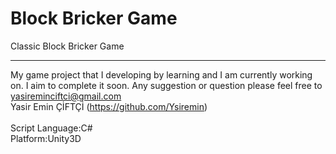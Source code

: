 Block Bricker Game
===========
Classic Block Bricker Game
<br><hr>
My game project that I developing by learning and I am currently working on. I aim to complete it soon.
Any suggestion or question please feel free to yasireminciftci@gmail.com<br>
Yasir Emin ÇİFTÇİ (<a href="https://github.com/Ysiremin">https://github.com/Ysiremin</a>)<br>
<br>
Script Language:C#<br>
Platform:Unity3D<br>

